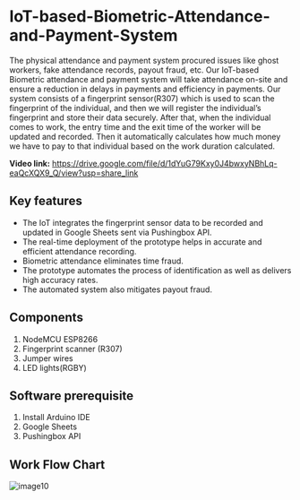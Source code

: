# IoT-based-Biometric-Attendance-and-Payment-System
The physical attendance and payment system procured issues like ghost workers, fake attendance records, payout fraud, etc. Our IoT-based Biometric attendance and payment system will take attendance on-site and ensure a reduction in delays in payments and efficiency in payments. Our system consists of a fingerprint sensor(R307) which is used to scan the fingerprint of the individual, and then we will register the individual’s fingerprint and store their data securely. After that, when the individual comes to work, the entry time and the exit time of the worker will be updated and recorded. Then it automatically calculates how much money we have to pay to that individual based on the work duration calculated.

**Video link:** https://drive.google.com/file/d/1dYuG79Kxy0J4bwxyNBhLq-eaQcXQX9_Q/view?usp=share_link

## Key features
* The IoT integrates the fingerprint sensor data to be recorded and updated in Google Sheets sent via Pushingbox API.
* The real-time deployment of the prototype helps in accurate and efficient attendance recording.
* Biometric attendance eliminates time fraud.
* The prototype automates the process of identification as well as delivers high accuracy rates.
* The automated system also mitigates payout fraud.

## Components
1. NodeMCU ESP8266
2. Fingerprint scanner (R307)
3. Jumper wires
4. LED lights(RGBY)

## Software prerequisite
1. Install Arduino IDE
2. Google Sheets
3. Pushingbox API

## Work Flow Chart
![image10](https://user-images.githubusercontent.com/84853899/191156637-49a6bb68-ee00-464c-9e3a-be3f2b64627c.jpg)
